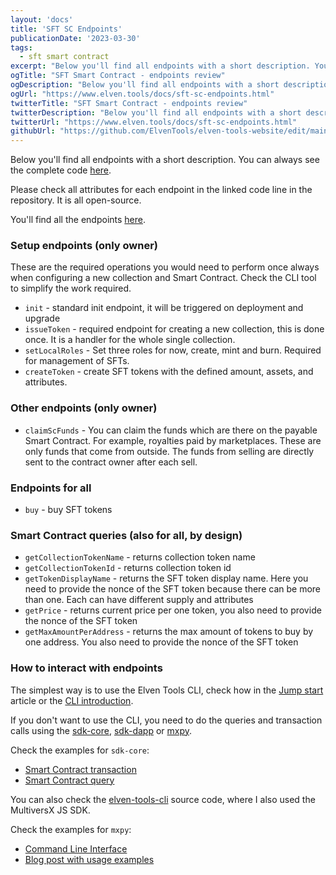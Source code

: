 ```yaml
---
layout: 'docs'
title: 'SFT SC Endpoints'
publicationDate: '2023-03-30'
tags:
  - sft smart contract
excerpt: "Below you'll find all endpoints with a short description. You can always see the complete code."
ogTitle: "SFT Smart Contract - endpoints review"
ogDescription: "Below you'll find all endpoints with a short description. You can always see the complete code."
ogUrl: "https://www.elven.tools/docs/sft-sc-endpoints.html"
twitterTitle: "SFT Smart Contract - endpoints review"
twitterDescription: "Below you'll find all endpoints with a short description. You can always see the complete code."
twitterUrl: "https://www.elven.tools/docs/sft-sc-endpoints.html"
githubUrl: "https://github.com/ElvenTools/elven-tools-website/edit/main/src/docs/sft-sc-endpoints.md"
---
```


Below you'll find all endpoints with a short description. You can always see the complete code [here](https://github.com/ElvenTools/elven-tools-sft-minter-sc).

Please check all attributes for each endpoint in the linked code line in the repository. It is all open-source.

You'll find all the endpoints [here](https://github.com/ElvenTools/elven-tools-sft-minter-sc/tree/main/src).

### Setup endpoints (only owner)

These are the required operations you would need to perform once always when configuring a new collection and Smart Contract. Check the CLI tool to simplify the work required.

- `init` - standard init endpoint, it will be triggered on deployment and upgrade
- `issueToken` - required endpoint for creating a new collection, this is done once. It is a handler for the whole single collection.
- `setLocalRoles` - Set three roles for now, create, mint and burn. Required for management of SFTs.
- `createToken` - create SFT tokens with the defined amount, assets, and attributes.

### Other endpoints (only owner)

- `claimScFunds` - You can claim the funds which are there on the payable Smart Contract. For example, royalties paid by marketplaces. These are only funds that come from outside. The funds from selling are directly sent to the contract owner after each sell.

### Endpoints for all

- `buy` - buy SFT tokens

### Smart Contract queries (also for all, by design)

- `getCollectionTokenName` - returns collection token name
- `getCollectionTokenId` - returns collection token id
- `getTokenDisplayName` - returns the SFT token display name. Here you need to provide the nonce of the SFT token because there can be more than one. Each can have different supply and attributes
- `getPrice` - returns current price per one token, you also need to provide the nonce of the SFT token
- `getMaxAmountPerAddress` - returns the max amount of tokens to buy by one address. You also need to provide the nonce of the SFT token

### How to interact with endpoints

The simplest way is to use the Elven Tools CLI, check how in the [Jump start](/docs/jump-start.html) article or the [CLI introduction](/docs/cli-introduction.html).

If you don't want to use the CLI, you need to do the queries and transaction calls using the [sdk-core](https://github.com/multiversx/mx-sdk-js-core), [sdk-dapp](https://github.com/multiversx/mx-sdk-dapp) or [mxpy](https://github.com/multiversx/mx-sdk-py-cli/blob/main/CLI.md).

Check the examples for `sdk-core`:

- [Smart Contract transaction](https://docs.multiversx.com/sdk-and-tools/sdk-js/sdk-js-cookbook#contract-interactions) 
- [Smart Contract query](https://docs.multiversx.com/sdk-and-tools/sdk-js/sdk-js-cookbook#contract-queries)

You can also check the [elven-tools-cli](https://github.com/ElvenTools/elven-tools-cli) source code, where I also used the MultiversX JS SDK.

Check the examples for `mxpy`:

- [Command Line Interface](https://github.com/multiversx/mx-sdk-py-cli/blob/main/CLI.md) 
- [Blog post with usage examples](https://www.julian.io/articles/multiversx-smart-contracts.html)
